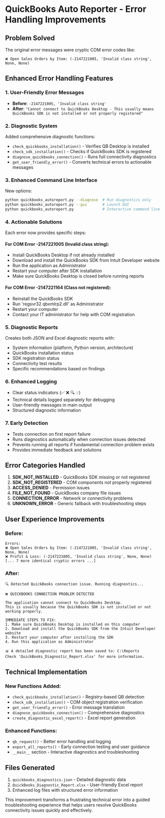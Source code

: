 # QuickBooks Auto Reporter - Error Handling Improvements

## Problem Solved
The original error messages were cryptic COM error codes like:
```
❌ Open Sales Orders by Item: (-2147221005, 'Invalid class string', None, None)
```

## Enhanced Error Handling Features

### 1. User-Friendly Error Messages
- **Before**: `-2147221005, 'Invalid class string'`
- **After**: `"Cannot connect to QuickBooks Desktop - This usually means QuickBooks SDK is not installed or not properly registered"`

### 2. Diagnostic System
Added comprehensive diagnostic functions:
- `check_quickbooks_installation()` - Verifies QB Desktop is installed
- `check_sdk_installation()` - Checks if QuickBooks SDK is registered
- `diagnose_quickbooks_connection()` - Runs full connectivity diagnostics
- `get_user_friendly_error()` - Converts technical errors to actionable messages

### 3. Enhanced Command Line Interface
New options:
```bash
python quickbooks_autoreport.py --diagnose  # Run diagnostics only
python quickbooks_autoreport.py --gui       # Launch GUI
python quickbooks_autoreport.py             # Interactive command line
```

### 4. Actionable Solutions
Each error now provides specific steps:

#### For COM Error -2147221005 (Invalid class string):
- Install QuickBooks Desktop if not already installed
- Download and install the QuickBooks SDK from Intuit Developer website
- Run the application as Administrator
- Restart your computer after SDK installation
- Make sure QuickBooks Desktop is closed before running reports

#### For COM Error -2147221164 (Class not registered):
- Reinstall the QuickBooks SDK
- Run 'regsvr32 qbxmlrp2.dll' as Administrator
- Restart your computer
- Contact your IT administrator for help with COM registration

### 5. Diagnostic Reports
Creates both JSON and Excel diagnostic reports with:
- System information (platform, Python version, architecture)
- QuickBooks installation status
- SDK registration status
- Connectivity test results
- Specific recommendations based on findings

### 6. Enhanced Logging
- Clear status indicators (✅ ❌ 🔍 💡)
- Technical details logged separately for debugging
- User-friendly messages in main output
- Structured diagnostic information

### 7. Early Detection
- Tests connection on first report failure
- Runs diagnostics automatically when connection issues detected
- Prevents running all reports if fundamental connection problem exists
- Provides immediate feedback and solutions

## Error Categories Handled

1. **SDK_NOT_INSTALLED** - QuickBooks SDK missing or not registered
2. **SDK_NOT_REGISTERED** - COM components not properly registered
3. **ACCESS_DENIED** - Permission issues
4. **FILE_NOT_FOUND** - QuickBooks company file issues
5. **CONNECTION_ERROR** - Network or connectivity problems
6. **UNKNOWN_ERROR** - Generic fallback with troubleshooting steps

## User Experience Improvements

### Before:
```
Errors:
❌ Open Sales Orders by Item: (-2147221005, 'Invalid class string', None, None)
❌ Profit & Loss: (-2147221005, 'Invalid class string', None, None)
[... 7 more identical cryptic errors ...]
```

### After:
```
🔍 Detected QuickBooks connection issue. Running diagnostics...

❌ QUICKBOOKS CONNECTION PROBLEM DETECTED

The application cannot connect to QuickBooks Desktop.
This is usually because the QuickBooks SDK is not installed or not working properly.

IMMEDIATE STEPS TO FIX:
1. Make sure QuickBooks Desktop is installed on this computer
2. Download and install the QuickBooks SDK from the Intuit Developer website
3. Restart your computer after installing the SDK
4. Run this application as Administrator

📊 A detailed diagnostic report has been saved to: C:\Reports
Check 'QuickBooks_Diagnostic_Report.xlsx' for more information.
```

## Technical Implementation

### New Functions Added:
- `check_quickbooks_installation()` - Registry-based QB detection
- `check_sdk_installation()` - COM object registration verification
- `get_user_friendly_error()` - Error message translation
- `diagnose_quickbooks_connection()` - Comprehensive diagnostics
- `create_diagnostic_excel_report()` - Excel report generation

### Enhanced Functions:
- `qb_request()` - Better error handling and logging
- `export_all_reports()` - Early connection testing and user guidance
- `__main__` section - Interactive diagnostics and troubleshooting

## Files Generated
1. `quickbooks_diagnostics.json` - Detailed diagnostic data
2. `QuickBooks_Diagnostic_Report.xlsx` - User-friendly Excel report
3. Enhanced log files with structured error information

This improvement transforms a frustrating technical error into a guided troubleshooting experience that helps users resolve QuickBooks connectivity issues quickly and effectively.